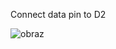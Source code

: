 Connect data pin to D2

![obraz](https://github.com/wiktornosarzewski/DHT11-Arduino/assets/22853678/f8e6fcdb-0220-401c-bfd3-164c53061c22)
